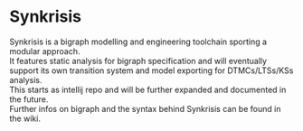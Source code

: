 # Synkrisis

Synkrisis is a bigraph modelling and engineering toolchain sporting a modular approach.  
It features static analysis for bigraph specification and will eventually support its own transition system and model exporting for DTMCs/LTSs/KSs analysis.  
This starts as intellij repo and will be further expanded and documented in the future.  
Further infos on bigraph and the syntax behind Synkrisis can be found in the wiki.